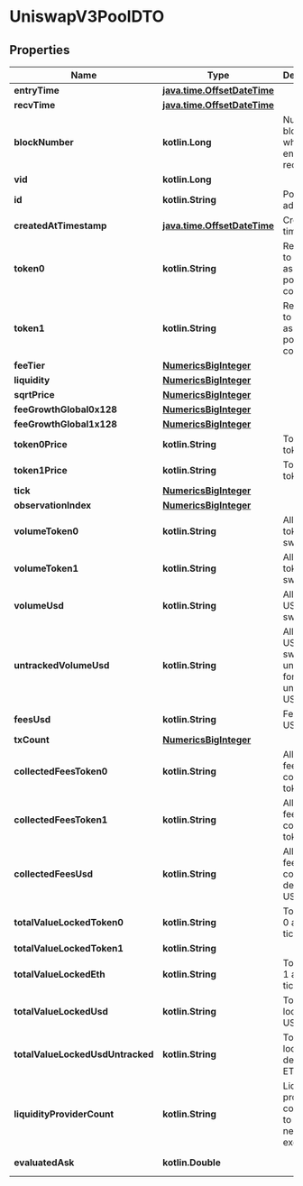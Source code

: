 
# UniswapV3PoolDTO

## Properties
Name | Type | Description | Notes
------------ | ------------- | ------------- | -------------
**entryTime** | [**java.time.OffsetDateTime**](java.time.OffsetDateTime.md) |  |  [optional]
**recvTime** | [**java.time.OffsetDateTime**](java.time.OffsetDateTime.md) |  |  [optional]
**blockNumber** | **kotlin.Long** | Number of block in which entity was recorded. |  [optional]
**vid** | **kotlin.Long** |  |  [optional]
**id** | **kotlin.String** | Pool address. |  [optional]
**createdAtTimestamp** | [**java.time.OffsetDateTime**](java.time.OffsetDateTime.md) | Creation time. |  [optional]
**token0** | **kotlin.String** | Reference to token0 as stored in pool contract. |  [optional]
**token1** | **kotlin.String** | Reference to token1 as stored in pool contract. |  [optional]
**feeTier** | [**NumericsBigInteger**](NumericsBigInteger.md) |  |  [optional]
**liquidity** | [**NumericsBigInteger**](NumericsBigInteger.md) |  |  [optional]
**sqrtPrice** | [**NumericsBigInteger**](NumericsBigInteger.md) |  |  [optional]
**feeGrowthGlobal0x128** | [**NumericsBigInteger**](NumericsBigInteger.md) |  |  [optional]
**feeGrowthGlobal1x128** | [**NumericsBigInteger**](NumericsBigInteger.md) |  |  [optional]
**token0Price** | **kotlin.String** | Token0 per token1. |  [optional]
**token1Price** | **kotlin.String** | Token1 per token0. |  [optional]
**tick** | [**NumericsBigInteger**](NumericsBigInteger.md) |  |  [optional]
**observationIndex** | [**NumericsBigInteger**](NumericsBigInteger.md) |  |  [optional]
**volumeToken0** | **kotlin.String** | All time token0 swapped. |  [optional]
**volumeToken1** | **kotlin.String** | All time token1 swapped. |  [optional]
**volumeUsd** | **kotlin.String** | All time USD swapped. |  [optional]
**untrackedVolumeUsd** | **kotlin.String** | All time USD swapped, unfiltered for unreliable USD pools. |  [optional]
**feesUsd** | **kotlin.String** | Fees in USD. |  [optional]
**txCount** | [**NumericsBigInteger**](NumericsBigInteger.md) |  |  [optional]
**collectedFeesToken0** | **kotlin.String** | All time fees collected token0. |  [optional]
**collectedFeesToken1** | **kotlin.String** | All time fees collected token1. |  [optional]
**collectedFeesUsd** | **kotlin.String** | All time fees collected derived USD. |  [optional]
**totalValueLockedToken0** | **kotlin.String** | Total token 0 across all ticks. |  [optional]
**totalValueLockedToken1** | **kotlin.String** |  |  [optional]
**totalValueLockedEth** | **kotlin.String** | Total token 1 across all ticks. |  [optional]
**totalValueLockedUsd** | **kotlin.String** | Total value locked USD. |  [optional]
**totalValueLockedUsdUntracked** | **kotlin.String** | Total value locked derived ETH. |  [optional]
**liquidityProviderCount** | **kotlin.String** | Liquidity providers count, used to detect new exchanges. |  [optional]
**evaluatedAsk** | **kotlin.Double** |  |  [optional] [readonly]



